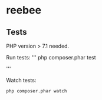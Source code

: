 # reebee

## Tests

PHP version > 7.1 needed. 

Run tests:
'''
php composer.phar test

'''

Watch tests:
```
php composer.phar watch
```